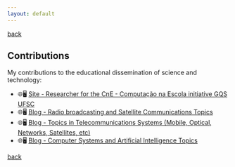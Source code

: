 ```yaml
---
layout: default
---
```

[back](./)

## Contributions

My contributions to the educational dissemination of science and technology:

- 🌐🖥️ [Site - Researcher for the CnE - Computação na Escola initiative GQS UFSC](https://computacaonaescola.ufsc.br/)
- 🌐🖥️ [Blog - Radio broadcasting and Satellite Communications Topics](http://pu4may.blogspot.com/)
- 🌐🖥️ [Blog - Topics in Telecommunications Systems (Mobile, Optical, Networks, Satellites, etc)](http://telecomtopics.blogspot.com/)
- 🌐🖥️ [Blog - Computer Systems and Artificial Intelligence Topics](http://compsystopics.blogspot.com/)

[back](./)

